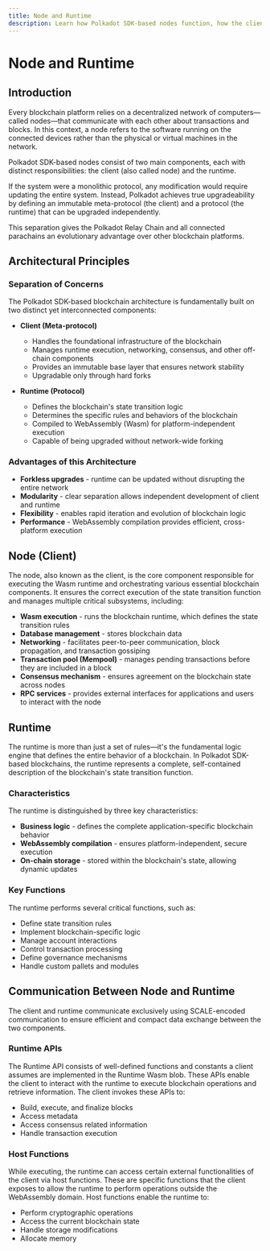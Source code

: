 ```yaml
---
title: Node and Runtime
description: Learn how Polkadot SDK-based nodes function, how the client and runtime are separated, and how they communicate using SCALE-encoded data.
---
```


# Node and Runtime

## Introduction

Every blockchain platform relies on a decentralized network of computers—called nodes—that communicate with each other about transactions and blocks. In this context, a node refers to the software running on the connected devices rather than the physical or virtual machines in the network.

Polkadot SDK-based nodes consist of two main components, each with distinct responsibilities: the client (also called node) and the runtime.

If the system were a monolithic protocol, any modification would require updating the entire system. Instead, Polkadot achieves true upgradeability by defining an immutable meta-protocol (the client) and a protocol (the runtime) that can be upgraded independently.

This separation gives the Polkadot Relay Chain and all connected parachains an evolutionary advantage over other blockchain platforms.

## Architectural Principles

### Separation of Concerns

The Polkadot SDK-based blockchain architecture is fundamentally built on two distinct yet interconnected components:

- **Client (Meta-protocol)**
    - Handles the foundational infrastructure of the blockchain
    - Manages runtime execution, networking, consensus, and other off-chain components
    - Provides an immutable base layer that ensures network stability
    - Upgradable only through hard forks

- **Runtime (Protocol)** 
    - Defines the blockchain's state transition logic
    - Determines the specific rules and behaviors of the blockchain
    - Compiled to WebAssembly (Wasm) for platform-independent execution
    - Capable of being upgraded without network-wide forking

### Advantages of this Architecture

- **Forkless upgrades** - runtime can be updated without disrupting the entire network
- **Modularity** - clear separation allows independent development of client and runtime
- **Flexibility** - enables rapid iteration and evolution of blockchain logic
- **Performance** - WebAssembly compilation provides efficient, cross-platform execution

## Node (Client)

The node, also known as the client, is the core component responsible for executing the Wasm runtime and orchestrating various essential blockchain components. It ensures the correct execution of the state transition function and manages multiple critical subsystems, including:

- **Wasm execution** - runs the blockchain runtime, which defines the state transition rules
- **Database management** - stores blockchain data
- **Networking** - facilitates peer-to-peer communication, block propagation, and transaction gossiping
- **Transaction pool (Mempool)** - manages pending transactions before they are included in a block
- **Consensus mechanism** - ensures agreement on the blockchain state across nodes
- **RPC services** - provides external interfaces for applications and users to interact with the node

## Runtime

The runtime is more than just a set of rules—it's the fundamental logic engine that defines the entire behavior of a blockchain. In Polkadot SDK-based blockchains, the runtime represents a complete, self-contained description of the blockchain's state transition function.

### Characteristics

The runtime is distinguished by three key characteristics:

- **Business logic** - defines the complete application-specific blockchain behavior
- **WebAssembly compilation** - ensures platform-independent, secure execution
- **On-chain storage** - stored within the blockchain's state, allowing dynamic updates

### Key Functions

The runtime performs several critical functions, such as:

- Define state transition rules
- Implement blockchain-specific logic
- Manage account interactions
- Control transaction processing
- Define governance mechanisms
- Handle custom pallets and modules

## Communication Between Node and Runtime

The client and runtime communicate exclusively using SCALE-encoded communication to ensure efficient and compact data exchange between the two components.

### Runtime APIs

The Runtime API consists of well-defined functions and constants a client assumes are implemented in the Runtime Wasm blob. These APIs enable the client to interact with the runtime to execute blockchain operations and retrieve information. The client invokes these APIs to:

- Build, execute, and finalize blocks
- Access metadata
- Access consensus related information
- Handle transaction execution

### Host Functions

While executing, the runtime can access certain external functionalities of the client via host functions. These are specific functions that the client exposes to allow the runtime to perform operations outside the WebAssembly domain. Host functions enable the runtime to:

- Perform cryptographic operations
- Access the current blockchain state
- Handle storage modifications
- Allocate memory